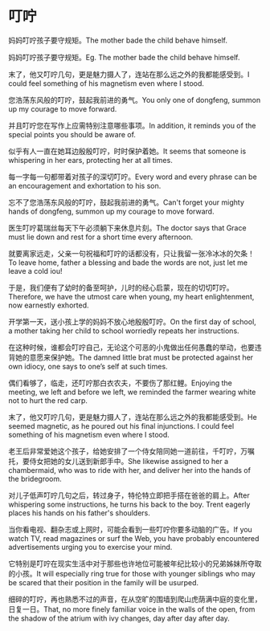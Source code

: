 # 叮咛

<p><span class="chinese">妈妈叮咛孩子要守规矩。</span><span class="english">The mother bade the child behave himself.</span></p>

<p><span class="chinese">妈妈叮咛孩子要守规矩。</span><span class="english">Eg. The mother bade the child behave himself.</span></p>

<p><span class="chinese">末了，他又叮咛几句，更是魅力摄人了，连站在那么远之外的我都能感受到。</span><span class="english">I could feel something of his magnetism even where I stood.</span></p>

<p><span class="chinese">您浩荡东风般的叮咛，鼓起我前进的勇气。</span><span class="english">You only one of dongfeng, summon up my courage to move forward.</span></p>

<p><span class="chinese">并且叮咛您在写作上应需特别注意哪些事项。</span><span class="english">In addition, it reminds you of the special points you should be aware of.</span></p>

<p><span class="chinese">似乎有人一直在她耳边殷殷叮咛，时时保护着她。</span><span class="english">It seems that someone is whispering in her ears, protecting her at all times.</span></p>

<p><span class="chinese">每一字每一句都带着对孩子的深切叮咛。</span><span class="english">Every word and every phrase can be an encouragement and exhortation to his son.</span></p>

<p><span class="chinese">忘不了您浩荡东风般的叮咛，鼓起我前进的勇气。</span><span class="english">Can't forget your mighty hands of dongfeng, summon up my courage to move forward.</span></p>

<p><span class="chinese">医生叮咛葛瑞丝每天下午必须躺下来休息片刻。</span><span class="english">The doctor says that Grace must lie down and rest for a short time every afternoon.</span></p>

<p><span class="chinese">就要离家远走，父亲一句祝福和叮咛的话都没有，只让我留一张冷冰冰的欠条！</span><span class="english">To leave home, father a blessing and bade the words are not, just let me leave a cold iou!</span></p>

<p><span class="chinese">于是，我们便有了幼时的备至呵护，儿时的经心启蒙，现在的切切叮咛。</span><span class="english">Therefore, we have the utmost care when young, my heart enlightenment, now earnestly exhorted.</span></p>

<p><span class="chinese">开学第一天，送小孩上学的妈妈不放心地殷殷叮咛。</span><span class="english">On the first day of school, a mother taking her child to school worriedly repeats her instructions.</span></p>

<p><span class="chinese">在这种时候，谁都会叮咛自己，无论这个可恶的小鬼做出任何愚蠢的举动，也要违背她的意愿来保护她。</span><span class="english">The damned little brat must be protected against her own idiocy, one says to one’s self at such times.</span></p>

<p><span class="chinese">偶们看够了，临走，还叮咛那白衣农夫，不要伤了那红鲤。</span><span class="english">Enjoying the meeting, we left and before we left, we reminded the farmer wearing white not to hurt the red carp.</span></p>

<p><span class="chinese">末了，他又叮咛几句，更是魅力摄人了，连站在那么远之外的我都能感受到。</span><span class="english">He seemed magnetic, as he poured out his final injunctions. I could feel something of his magnetism even where I stood.</span></p>

<p><span class="chinese">老王后非常爱她这个孩子，给她安排了一个侍女陪同她一道前往，千叮咛，万嘱托，要侍女把她的女儿送到新郎手中。</span><span class="english">She likewise assigned to her a chambermaid, who was to ride with her, and deliver her into the hands of the bridegroom.</span></p>

<p><span class="chinese">对儿子低声叮咛几句之后，转过身子，特伦特立即把手搭在爸爸的肩上。</span><span class="english">After whispering some instructions, he turns his back to the boy. Trent eagerly places his hands on his father's shoulders.</span></p>

<p><span class="chinese">当你看电视、翻杂志或上网时，可能会看到一些叮咛你要多动脑的广告。</span><span class="english">If you watch TV, read magazines or surf the Web, you have probably encountered advertisements urging you to exercise your mind.</span></p>

<p><span class="chinese">它特别是叮咛在现实生活中对于那些也许地位可能被年纪比较小的兄弟姊妹所夺取的小孩。</span><span class="english">It will especially ring true for those with younger siblings who may be scared that their position in the family will be usurped.</span></p>

<p><span class="chinese">细碎的叮咛，再也熟悉不过的声音，在从空旷的围墙到爬山虎荫满中庭的变化里，日复一日。</span><span class="english">That, no more finely familiar voice in the walls of the open, from the shadow of the atrium with ivy changes, day after day after day.</span></p>

